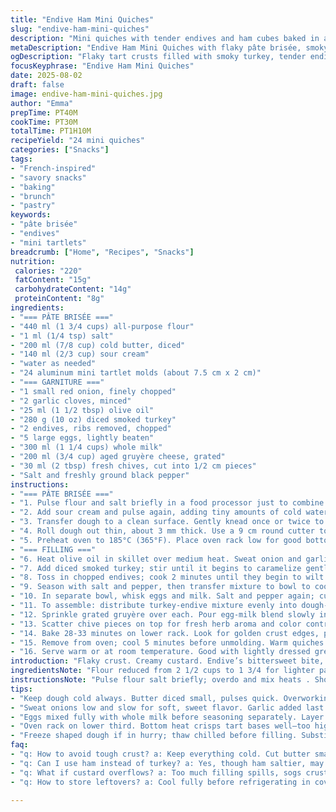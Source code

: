 ```yaml
---
title: "Endive Ham Mini Quiches"
slug: "endive-ham-mini-quiches"
description: "Mini quiches with tender endives and ham cubes baked in a flaky pâte brisée. Uses a subtly tangy sour cream dough and a creamy gruyère-egg custard. Aromatic red onion and garlic soften in olive oil, mingling with smoky ham and delicate endives. Chopped chives on top add a fresh pop. Baked until golden and set — edges crisp, custard creamy. A versatile savory snack or light meal."
metaDescription: "Endive Ham Mini Quiches with flaky pâte brisée, smoky turkey, creamy gruyère custard, and tender endives. Baked golden with fresh chives topping."
ogDescription: "Flaky tart crusts filled with smoky turkey, tender endives, gruyère cream custard. Baked golden, topped with fresh chives. Mini bites with balanced savory textures."
focusKeyphrase: "Endive Ham Mini Quiches"
date: 2025-08-02
draft: false
image: endive-ham-mini-quiches.jpg
author: "Emma"
prepTime: PT40M
cookTime: PT30M
totalTime: PT1H10M
recipeYield: "24 mini quiches"
categories: ["Snacks"]
tags:
- "French-inspired"
- "savory snacks"
- "baking"
- "brunch"
- "pastry"
keywords:
- "pâte brisée"
- "endives"
- "mini tartlets"
breadcrumb: ["Home", "Recipes", "Snacks"]
nutrition: 
 calories: "220"
 fatContent: "15g"
 carbohydrateContent: "14g"
 proteinContent: "8g"
ingredients:
- "=== PÂTE BRISÉE ==="
- "440 ml (1 3/4 cups) all-purpose flour"
- "1 ml (1/4 tsp) salt"
- "200 ml (7/8 cup) cold butter, diced"
- "140 ml (2/3 cup) sour cream"
- "water as needed"
- "24 aluminum mini tartlet molds (about 7.5 cm x 2 cm)"
- "=== GARNITURE ==="
- "1 small red onion, finely chopped"
- "2 garlic cloves, minced"
- "25 ml (1 1/2 tbsp) olive oil"
- "280 g (10 oz) diced smoked turkey"
- "2 endives, ribs removed, chopped"
- "5 large eggs, lightly beaten"
- "300 ml (1 1/4 cups) whole milk"
- "200 ml (3/4 cup) aged gruyère cheese, grated"
- "30 ml (2 tbsp) fresh chives, cut into 1/2 cm pieces"
- "Salt and freshly ground black pepper"
instructions:
- "=== PÂTE BRISÉE ==="
- "1. Pulse flour and salt briefly in a food processor just to combine. Add cold butter cubes; pulse until mixture looks coarse and crumbly like cornmeal. Do not overwork or the dough heats up, toughening crust."
- "2. Add sour cream and pulse again, adding tiny amounts of cold water if dough doesn’t come together easily. Stop as soon as a rough ball forms."
- "3. Transfer dough to a clean surface. Gently knead once or twice to unify. Wrap in cling film; chill at least 30 minutes — helps gluten relax and butter firm for flaky pastry."
- "4. Roll dough out thin, about 3 mm thick. Use a 9 cm round cutter to cut 24 circles. Press gently into tartlet molds, lifting dough slightly up sides for crisp edges. Re-chill 25-30 minutes so dough firms up again before baking—prevents shrinking."
- "5. Preheat oven to 185°C (365°F). Place oven rack low for good bottom crispness."
- "=== FILLING ==="
- "6. Heat olive oil in skillet over medium heat. Sweat onion and garlic until translucent, smelling sweet and softening but not coloring—any browning dulls flavor."
- "7. Add diced smoked turkey; stir until it begins to caramelize gently, about 4 minutes. Turkey adds nice smoky depth compared to ham."
- "8. Toss in chopped endives; cook 2 minutes until they begin to wilt but retain some bite. Endives are delicate—overcooking turns bitter and mushy."
- "9. Season with salt and pepper, then transfer mixture to bowl to cool slightly, so eggs won’t scramble when mixed."
- "10. In separate bowl, whisk eggs and milk. Salt and pepper again; custard should be lightly seasoned for best balance."
- "11. To assemble: distribute turkey-endive mixture evenly into dough-lined tins, avoiding crowding edges—helps custard set well and crust brown evenly."
- "12. Sprinkle grated gruyère over each. Pour egg-milk blend slowly into tartelettes to just under rim—don’t overfill or quiches will spill and sog the crust."
- "13. Scatter chive pieces on top for fresh herb aroma and color contrast."
- "14. Bake 28-33 minutes on lower rack. Look for golden crust edges, puffed and just set custard with slight jiggle in center. Avoid overbaking or custard gets rubbery and dry."
- "15. Remove from oven; cool 5 minutes before unmolding. Warm quiches detach easily and filling firms up slightly at resting."
- "16. Serve warm or at room temperature. Good with lightly dressed greens or pickles."
introduction: "Flaky crust. Creamy custard. Endive’s bittersweet bite, tender, no bitterness if treated right. Swapping ham for smoked turkey changed the game—less salt, deeper aroma. Gruyère keeps custard thick, melting just right. Sour cream in dough adds subtle tang, softens crumb—less crumbly than butter-only dough. Chill dough or everything collapses, cracks or shrinks. Baking low rack stalls burnt bottoms, supports crispy base. Watch edges for golden glow; custard jiggles slightly, not liquid. Let sit before unmolding, or filling spills and dough sticks. Endives need care — overcook and bitterness attacks. Mix eggs milk gently; season smart, prevent bland quiches. Perfect mini bites for anytime, green salad or alone. Satisfying, but watch salt and wetness tightly."
ingredientsNote: "Flour reduced from 2 1/2 cups to 1 3/4 for lighter pastry, less dense. Butter lowered slightly; too much and crust gets heavy, greasy. Sour cream replaces part butter, adds moisture plus tang, helping dough bind without toughness. Water added sparingly—too much makes dough sticky. Switched ham for smoked turkey cubes—less salty, deeper flavor, caramelizes nicely for texture contrast. Whole milk for richer custard over skim or 2%. Gruyère chose for smooth melt and nutty notes; cheddar or Emmental can substitute but watch sharpness levels. Onion and garlic amounts trimmed slightly to balance without overpowering. Fresh chives necessary for bright finish—dried herbs lose that punch. Endive core removed, chopped finely; preserves mild bitterness. Aluminum molds recommended; nonstick necessary to avoid breakage. Spray grease as backup if dough clings."
instructionsNote: "Pulse flour salt briefly; overdo and mix heats . Short bursts keep dough flaky. Add cold butter cut small cubes—melts slower, maintains texture. Sour cream provides moisture and acidity—helps gluten but don’t add all liquid at once; add water only if dough too dry but minimal; sticky dough means too wet. Forming dough ball briefly kneads but don’t overwork or rolls tough. Chill dough twice: once after mixing to firm fats, again after lining molds to reduce shrinkage during baking. Roll evenly thin for uniform cooking. Use cutter size slightly bigger than mold diameter so dough can be pressed up sides; helps crust hold shape. Cooking onions low and slow builds depth without caramelizing harshly; garlic last to avoid burning. Turkey added after softening to release smoky fat. Endives added last, just wilting preserves delicate textures and cuts bitterness. Mix eggs and milk fully beaten to avoid curds; season here ensures overall flavor balance. Assemble in order: meat mixture, gruyère, custard. Don’t overfill—leave slight rim. Oven rack low heat directs strong bottom heat crisping crust; 28-33 minutes ideal—look for golden edges and baked set custard with slight jiggle. Cooling before unmolding eases removal and firming. Serve warm or cool. Makes ahead well if reheated in oven to restore flakiness. Avoid microwave; pastry sogs."
tips:
- "Keep dough cold always. Butter diced small, pulses quick. Overworking? Dough warms, turns greasy, tough crust. Chill twice; after mixing and after shaping. Helps gluten relax, prevents shrinkage in oven. Less water better; sticky dough means too wet. Thin dough roll, about 3mm; uniform thickness stops uneven baking. Cutter 9cm round to fit molds, push dough slightly up sides so edges crisp. Avoid rushing—pastry hates it. Resting key for flaky layers."
- "Sweat onions low and slow for soft, sweet flavor. Garlic added last bit, watch closely—burnt garlic tastes bitter, kills subtlety. Turkey cubes tossed in once onion promises sweat not brownness, lets meat caramelize gently but not crisp. Endives added last minute, quick toss; too long shrivels, bitterness booms. Salt sparingly on veggies to balance moisture release. Timing here controls all flavor layers and texture contrast."
- "Eggs mixed fully with whole milk before seasoning separately. Layer salt—custard and filling both need light seasoning or quiche feels flat. Pour custard carefully under rim; overfill and edges soggy, spills mess oven. Top with grated gruyère cracks top with flavor and golden melt, but don’t hide ingredients. Chives sprinkled fresh last second for aroma and bright color pop."
- "Oven rack on lower third. Bottom heat crisps tart bases well—too high and bottoms burn or don’t cook fully. Quiches bake 28 to 33 minutes; watch edges for deep gold, custard jiggle slight like gentle wobble, not liquid or dry. Jiggle is your doneness sensor. Cool 5 minutes in pan so filling firms—hot quiches break when unmolding, filling spills. Handle with care."
- "Freeze shaped dough if in hurry; thaw chilled before filling. Substitutes: sour cream replaced with Greek yogurt but add less water for dough consistency. Gruyère swap Swiss or cheddar but avoid overly sharp flavors—they overpower delicate endives and turkey. Use aluminum molds with nonstick spray for smooth removal or risk cracked tart bottoms. Leftovers reheat best in oven, microwave kills crust crispness."
faq:
- "q: How to avoid tough crust? a: Keep everything cold. Cut butter small, pulse dough fast. Chill twice—after mixing and after shaping. Add tiny water only if needed. Don’t overwork dough or heat develops. Roll evenly thin; pressure helps edges crisp. Dough shrinks? Re-chill before baking."
- "q: Can I use ham instead of turkey? a: Yes, though ham saltier, may need less seasoning. Turkey gives smoky depth softer salt. Ham can overcook fast; watch browning times. Smoked turkey caramelizes well and adds texture contrast. If turkey scarce, small diced cooked ham okay but flavor changes."
- "q: What if custard overflows? a: Too much filling spills, sogs crust, messes oven. Fill just below rim to keep crisp edges. If spills happen, clean quickly. Custard too loose? Whisk eggs more, use whole milk not skim. Pour slowly; patience here controls crust texture."
- "q: How to store leftovers? a: Cool fully before refrigerating in covered dish or plastic wrap lined containers. Reheat in oven to revive flaky crust, about 10 minutes at moderate heat. Avoid microwave—makes crust soggy. Can freeze baked quiches; thaw overnight in fridge and reheat similarly."

---
```

